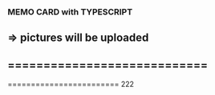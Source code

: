 ### MEMO CARD with TYPESCRIPT
=> pictures will be uploaded
----------------------------
============================
---------------------
========================
222
